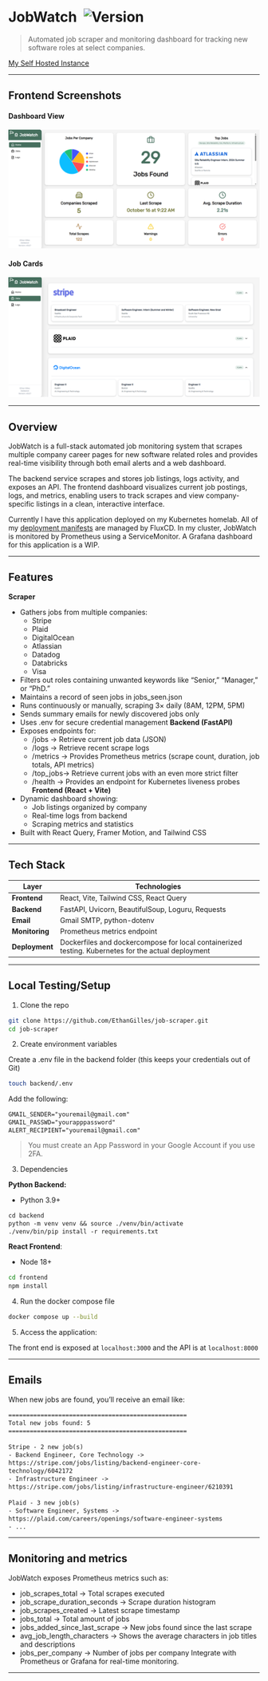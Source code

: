 # JobWatch &nbsp;![Version](https://img.shields.io/badge/version-0.9.19-blue?style=for-the-badge)
> Automated job scraper and monitoring dashboard 
for tracking new software roles at select companies.

[My Self Hosted Instance](https://jobwatch.ethan-fullstack.dev/)

---
## Frontend Screenshots
#### Dashboard View                                
![Dashboard Screenshot](https://github.com/EthanGilles/EthanGilles/blob/578a52d47ece3e59ee4f7f5a846b31b728556cdc/pics/jobwatchhome.png) 

#### Job Cards
![Job Cards Screenshot](https://github.com/EthanGilles/EthanGilles/blob/578a52d47ece3e59ee4f7f5a846b31b728556cdc/pics/jobwatchjobs.png)

---
## Overview
JobWatch is a full-stack automated job monitoring system that scrapes multiple 
company career pages for new software related roles and provides real-time 
visibility through both email alerts and a web dashboard.

The backend service scrapes and stores job listings, logs activity, and 
exposes an API. The frontend dashboard visualizes current job postings, logs, 
and metrics, enabling users to track scrapes and view company-specific
listings in a clean, interactive interface.

Currently I have this application deployed on my Kubernetes homelab. 
All of my [deployment manifests](https://github.com/EthanGilles/kube-homelab/tree/main/clusters/home/apps/jobwatch) are managed by FluxCD.
In my cluster, JobWatch is monitored by Prometheus using a ServiceMonitor. 
A Grafana dashboard for this application is a WIP.

---
## Features
**Scraper**
- Gathers jobs from multiple companies:
    - Stripe
    - Plaid
    - DigitalOcean
    - Atlassian
    - Datadog
    - Databricks
    - Visa
- Filters out roles containing unwanted keywords like “Senior,” “Manager,” or “PhD.”
- Maintains a record of seen jobs in jobs_seen.json
- Runs continuously or manually, scraping 3× daily (8AM, 12PM, 5PM)
- Sends summary emails for newly discovered jobs only
- Uses .env for secure credential management
**Backend (FastAPI)**
- Exposes endpoints for:
    - /jobs →  Retrieve current job data (JSON)
    - /logs →  Retrieve recent scrape logs
    - /metrics -> Provides Prometheus metrics (scrape count, duration, job totals, API metrics)
    - /top_jobs-> Retrieve current jobs with an even more strict filter
    - /health -> Provides an endpoint for Kubernetes liveness probes
**Frontend (React + Vite)**
- Dynamic dashboard showing:
    - Job listings organized by company
    - Real-time logs from backend
    - Scraping metrics and statistics
- Built with React Query, Framer Motion, and Tailwind CSS

---
## Tech Stack
| Layer | Technologies |
|-------|---------------|
| **Frontend** | React, Vite, Tailwind CSS, React Query |
| **Backend** | FastAPI, Uvicorn, BeautifulSoup, Loguru, Requests |
| **Email** | Gmail SMTP, python-dotenv |
| **Monitoring** | Prometheus metrics endpoint |
| **Deployment** | Dockerfiles and dockercompose for local containerized testing. Kubernetes for the actual deployment |


---
## Local Testing/Setup

1. Clone the repo

```bash
git clone https://github.com/EthanGilles/job-scraper.git
cd job-scraper
```

2. Create environment variables

Create a .env file in the backend folder (this keeps your credentials out of Git)
```bash
touch backend/.env
```

Add the following:
```
GMAIL_SENDER="youremail@gmail.com"
GMAIL_PASSWD="yourapppassword"
ALERT_RECIPIENT="youremail@gmail.com"
```
> You must create an App Password in your Google Account if you use 2FA.

3. Dependencies

**Python Backend:**
- Python 3.9+
```
cd backend
python -m venv venv && source ./venv/bin/activate
./venv/bin/pip install -r requirements.txt
```

**React Frontend**:
- Node 18+
```bash
cd frontend
npm install
```

4. Run the docker compose file
```bash
docker compose up --build
```

5. Access the application:

The front end is exposed at `localhost:3000` and the API is at `localhost:8000`

---
## Emails
When new jobs are found, you’ll receive an email like:

```
==================================================
Total new jobs found: 5
==================================================

Stripe - 2 new job(s)
- Backend Engineer, Core Technology -> https://stripe.com/jobs/listing/backend-engineer-core-technology/6042172
- Infrastructure Engineer -> https://stripe.com/jobs/listing/infrastructure-engineer/6210391

Plaid - 3 new job(s)
- Software Engineer, Systems -> https://plaid.com/careers/openings/software-engineer-systems
- ...
```

---
## Monitoring and metrics
JobWatch exposes Prometheus metrics such as:
- job_scrapes_total →  Total scrapes executed
- job_scrape_duration_seconds →  Scrape duration histogram
- job_scrapes_created →  Latest scrape timestamp
- jobs_total -> Total amount of jobs
- jobs_added_since_last_scrape -> New jobs found since the last scrape
- avg_job_length_characters -> Shows the average characters in job titles and descriptions
- jobs_per_company -> Number of jobs per company
Integrate with Prometheus or Grafana for real-time monitoring.

---

